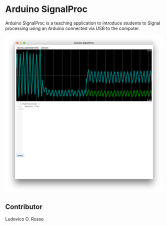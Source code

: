 # Arduino SignalProc

Arduino SignalProc is a teaching application to introduce students to Signal processing using an Arduino connected via USB to the computer.

![](img/sigproc.png)

## Contributor

Ludovico O. Russo

